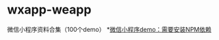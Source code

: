 # wxapp-weapp
微信小程序资料合集（100个demo）
*[微信小程序demo：需要安装NPM依赖](http://www.wxapp-union.com/forum.php?mod=viewthread&amp;tid=389)
